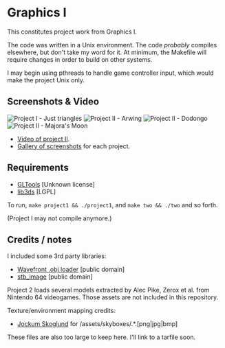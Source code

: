 Graphics I 
==========

This constitutes project work from Graphics I.

The code was written in a Unix environment. The code _probably_ compiles
elsewhere, but don't take my word for it. At minimum, the Makefile will 
require changes in order to build on other systems.

I may begin using pthreads to handle game controller input, which would 
make the project Unix only. 

Screenshots & Video
-------------------

![Project I - Just triangles](http://i.imgur.com/PcnNnm.jpg)
![Project II - Arwing](http://i.imgur.com/h4BEim.jpg)
![Project II - Dodongo](http://i.imgur.com/MQkNxm.jpg)
![Project II - Majora's Moon](http://i.imgur.com/MU9n8m.jpg)

* [Video of project II](http://www.youtube.com/watch?v=AL2ma3AMvTc).
* [Gallery of screenshots](http://echelon.imgur.com/graphics_4363)
  for each project.

Requirements
------------
* [GLTools](https://github.com/HazimGazov/GLTools) [Unknown license]
* [lib3ds](http://code.google.com/p/lib3ds/) [LGPL]

To run, `make project1 && ./project1`, and `make two && ./two` and 
so forth.

(Project I may not compile anymore.)

Credits / notes
---------------
I included some 3rd party libraries:

* [Wavefront .obj loader](http://www.kixor.net/dev/objloader/) [public domain]
* [stb_image](http://nothings.org/stb_image.c) [public domain]

Project 2 loads several models extracted by Alec Pike, Zerox et al. from
Nintendo 64 videogames. Those assets are not included in this repository.

Texture/environment mapping credits:

* [Jockum Skoglund](http://www.quake3world.com/forum/viewtopic.php?t=9242)
  for /assets/skyboxes/.\*.[png|jpg|bmp]

These files are also too large to keep here. I'll link to a tarfile soon.

